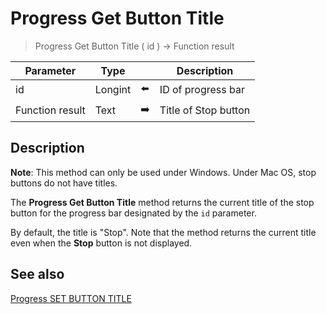 # Progress Get Button Title

> Progress Get Button Title ( id ) -> Function result

| Parameter | Type |     | Description |
| --- | --- | --- | --- |
| id  | Longint | ⬅️ | ID of progress bar |
| Function result | Text | ➡️ | Title of Stop button |
## Description

**Note**: This method can only be used under Windows. Under Mac OS, stop buttons do not have titles.

The **Progress Get Button Title** method returns the current title of the stop button for the progress bar designated by the `id` parameter.

By default, the title is "Stop". Note that the method returns the current title even when the **Stop** button is not displayed.

## See also

[Progress SET BUTTON TITLE](Progress%20SET%20BUTTON%20TITLE.md)
